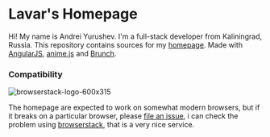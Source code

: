 # Lavar's Homepage
Hi! My name is Andrei Yurushev. I'm a full-stack developer from Kaliningrad, Russia. This repository contains sources for my [homepage](https://lavar.mercloud.com). Made with [AngularJS](https://angularjs.org), [anime.js](http://animejs.com) and [Brunch](https://brunch.io).

### Compatibility
![browserstack-logo-600x315](https://user-images.githubusercontent.com/7760/34738829-7327ddc4-f561-11e7-97e2-2fe0474eaf05.png)

The homepage are expected to work on somewhat modern browsers, but if it breaks on a particular browser, please [file an issue](https://github.com/ayurushev/lavar/issues), i can check the problem using [browserstack](http://browserstack.com/), that is a very nice service.
